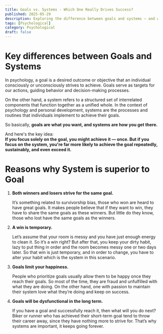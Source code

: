 ```yaml
---
title: Goals vs. Systems - Which One Really Drives Success?
published: 2025-05-29
description: Exploring the difference between goals and systems — and why systems may matter more in achieving long-term success.
tags: [Psychological]
category: Psychological
draft: false
---
```


# Key differences between Goals and Systems

In psychology, a goal is a desired outcome or objective that an individual consciously or unconsciously strives to achieve. Goals serve as targets for our actions, guiding behavior and decision-making processes.

On the other hand, a system refers to a structured set of interrelated components that function together as a unified whole. In the context of psychology and personal development, systems are the processes and routines that individuals implement to achieve their goals.

So basically, **goals are what you want, and systems are how you get there.**

And here's the key idea: <br>
**If you focus solely on the goal, you might achieve it — once.
But if you focus on the system, you're far more likely to achieve the goal repeatedly, sustainably, and even exceed it.**

# Reasons why **System** is superior to **Goal**

1. **Both winners and losers strive for the same goal.**

    It’s something related to survivorship bias, those who won are heard to have great goals. It makes people believe that if they want to win, they have to share the same goals as these winners. But little do they know, those who lost have the same goals as the winners.

2. **A win is temporary.**

    Let’s assume that your room is messy and you have just enough energy to clean it. So it’s a win right? But after that, you keep your dirty habit, lazy to put thing in order and the room becomes messy one or two days later. So that win is just temporary, and in order to change, you have to alter your habit which is the system in this scenario.

3. **Goals limit your happiness.**

    People who prioritize goals usually allow them to be happy once they reach their goals. So most of the time, they are fraud and unfulfilled with what they are doing. On the other hand, one with passion to maintain their system love what they’re doing and keep on success.

4. **Goals will be dysfunctional in the long term.**

    If you have a goal and successfully reach it, then what will you do next? Biker or runner who has achieved their short-term goal tend to throw their career away, since they have nothing more to strive for. That’s why systems are important, it keeps going forever.




